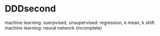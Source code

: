 # DDDsecond
machine learning: suerpvised, unsupervised: regression, k mean, k shift
machine learning: neural network (incomplete)